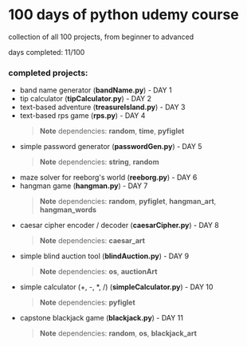 # 100 days of python udemy course
collection of all 100 projects, from beginner to advanced

days completed: 11/100



### completed projects:
+ band name generator (**bandName.py**) - DAY 1
+ tip calculator (**tipCalculator.py**) - DAY 2
+ text-based adventure (**treasureIsland.py**) - DAY 3
+ text-based rps game (**rps.py**) - DAY 4
    > __Note__ dependencies: **random**, **time**, **pyfiglet**
+ simple password generator (**passwordGen.py**) - DAY 5
    > __Note__ dependencies: **string**, **random**
+ maze solver for reeborg's world (**reeborg.py**) - DAY 6
+ hangman game (**hangman.py**) - DAY 7
    > __Note__ dependencies: **random**, **pyfiglet**, **hangman_art**, **hangman_words**
+ caesar cipher encoder / decoder (**caesarCipher.py**) - DAY 8
    > __Note__ dependencies: **caesar_art**
+ simple blind auction tool (**blindAuction.py**) - DAY 9
    > __Note__ dependencies: **os**, **auctionArt**
+ simple calculator (+, -, *, /) (**simpleCalculator.py**) - DAY 10
    > __Note__ dependencies: **pyfiglet**
+ capstone blackjack game (**blackjack.py**) - DAY 11
    > __Note__ dependencies: **random**, **os**, **blackjack_art**